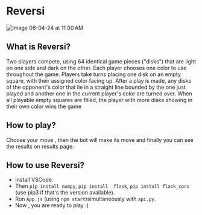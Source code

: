# Reversi
![Image 06-04-24 at 11 00 AM](https://github.com/aditya-411/reversi/assets/148771840/33ff8cef-8f4a-45e1-94ca-93eb86281b11)
## What is Reversi?
Two players compete, using 64 identical game pieces ("disks") that are light on one side and dark on the other. Each player chooses one color to use throughout the game. Players take turns placing one disk on an empty square, with their assigned color facing up. After a play is made, any disks of the opponent's color that lie in a straight line bounded by the one just played and another one in the current player's color are turned over. When all playable empty squares are filled, the player with more disks showing in their own color wins the game
## How to play?
Choose your move , then the bot will make its move and finally you can see the results on results page.
## How to use Reversi?
- Install VSCode.
- Then ```pip install numpy```, ```pip install  flask```, ```pip install flask_cors``` (use pip3 if that's the version available).
- Run ```App.js``` (using ```npm start```)simultaneously with ```api.py```.
- Now , you are ready to play :)
